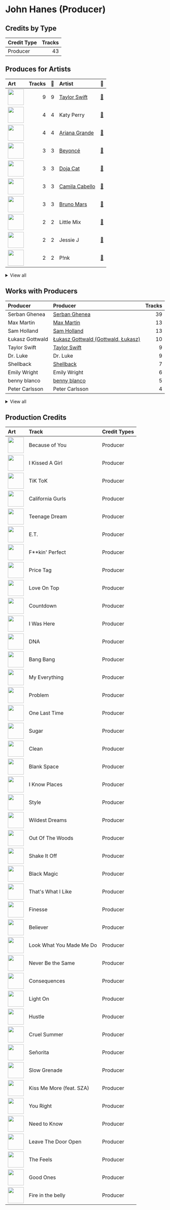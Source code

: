 # John Hanes (Producer)

## Credits by Type

| Credit Type | Tracks |
|:---|---:|
| Producer | 43 |

## Produces for Artists

| Art | Tracks | 💚 | Artist | 🔗 |
|:---|---:|---:|:---|:---|
| <img src="https://i.scdn.co/image/ab6761610000e5ebe672b5f553298dcdccb0e676" alt="" width="50" /> | 9 | 9 | [Taylor Swift](../../artists/taylor_swift/overview.md) | [🔗](https://open.spotify.com/artist/06HL4z0CvFAxyc27GXpf02) |
| <img src="https://i.scdn.co/image/ab6761610000e5ebdc9dcb7e4a97b4552e1224d6" alt="" width="50" /> | 4 | 4 | Katy Perry | [🔗](https://open.spotify.com/artist/6jJ0s89eD6GaHleKKya26X) |
| <img src="https://i.scdn.co/image/ab6761610000e5eb40b5c07ab77b6b1a9075fdc0" alt="" width="50" /> | 4 | 4 | [Ariana Grande](../../artists/ariana_grande/overview.md) | [🔗](https://open.spotify.com/artist/66CXWjxzNUsdJxJ2JdwvnR) |
| <img src="https://i.scdn.co/image/ab6761610000e5eb247f44069c0bd1781df2f785" alt="" width="50" /> | 3 | 3 | [Beyoncé](../../artists/beyoncé/overview.md) | [🔗](https://open.spotify.com/artist/6vWDO969PvNqNYHIOW5v0m) |
| <img src="https://i.scdn.co/image/ab6761610000e5ebe94f88ff74ae4ddcab961f97" alt="" width="50" /> | 3 | 3 | [Doja Cat](../../artists/doja_cat/overview.md) | [🔗](https://open.spotify.com/artist/5cj0lLjcoR7YOSnhnX0Po5) |
| <img src="https://i.scdn.co/image/ab6761610000e5eb99a94361a732b7eb49342d35" alt="" width="50" /> | 3 | 3 | [Camila Cabello](../../artists/camila_cabello/overview.md) | [🔗](https://open.spotify.com/artist/4nDoRrQiYLoBzwC5BhVJzF) |
| <img src="https://i.scdn.co/image/ab6761610000e5ebc36dd9eb55fb0db4911f25dd" alt="" width="50" /> | 3 | 3 | [Bruno Mars](../../artists/bruno_mars/overview.md) | [🔗](https://open.spotify.com/artist/0du5cEVh5yTK9QJze8zA0C) |
| <img src="https://i.scdn.co/image/ab6761610000e5eb08cd53940cbf5813ee5fe565" alt="" width="50" /> | 2 | 2 | Little Mix | [🔗](https://open.spotify.com/artist/3e7awlrlDSwF3iM0WBjGMp) |
| <img src="https://i.scdn.co/image/ab6761610000e5eb91f0dd753c09e051675a1ca6" alt="" width="50" /> | 2 | 2 | Jessie J | [🔗](https://open.spotify.com/artist/2gsggkzM5R49q6jpPvazou) |
| <img src="https://i.scdn.co/image/ab6761610000e5eb7bbad89a61061304ec842588" alt="" width="50" /> | 2 | 2 | P!nk | [🔗](https://open.spotify.com/artist/1KCSPY1glIKqW2TotWuXOR) |


<details>
<summary>View all</summary>

| Art | Tracks | 💚 | Artist | 🔗 |
|:---|---:|---:|:---|:---|
| <img src="https://i.scdn.co/image/ab6761610000e5eb0895066d172e1f51f520bc65" alt="" width="50" /> | 1 | 1 | SZA | [🔗](https://open.spotify.com/artist/7tYKF4w9nC0nq9CsPZTHyP) |
| <img src="https://i.scdn.co/image/ab6761610000e5eb93e1fe183be0aebda170283a" alt="" width="50" /> | 1 | 1 | Shawn Mendes | [🔗](https://open.spotify.com/artist/7n2wHs1TKAczGzO7Dd2rGr) |
| <img src="https://i.scdn.co/image/ab6761610000e5eb0c6952f39ba680489149a54c" alt="" width="50" /> | 1 | 1 | [TWICE](../../artists/twice/overview.md) | [🔗](https://open.spotify.com/artist/7n2Ycct7Beij7Dj7meI4X0) |
| <img src="https://i.scdn.co/image/ab6761610000e5eb9a398209a4ef3360dce2dec4" alt="" width="50" /> | 1 | 1 | Snoop Dogg | [🔗](https://open.spotify.com/artist/7hJcb9fa4alzcOq3EaNPoG) |
| <img src="https://i.scdn.co/image/ab6772690000c46ca3ebb27ba9a55044f32af6e1" alt="" width="50" /> | 1 | 1 | Silk Sonic | [🔗](https://open.spotify.com/artist/6PvvGcCY2XtUcSRld1Wilr) |
| <img src="https://i.scdn.co/image/ab6761610000e5eb93edab94acfe329cfcd339ec" alt="" width="50" /> | 1 | 1 | Kesha | [🔗](https://open.spotify.com/artist/6LqNN22kT3074XbTVUrhzX) |
| <img src="https://i.scdn.co/image/ab6761610000e5eb698a6abf2897a8fc8283cc0c" alt="" width="50" /> | 1 | 1 | Iggy Azalea | [🔗](https://open.spotify.com/artist/5yG7ZAZafVaAlMTeBybKAL) |
| <img src="https://i.scdn.co/image/ab6761610000e5eb3b6f1762e81e53df14990f57" alt="" width="50" /> | 1 | 1 | B.o.B | [🔗](https://open.spotify.com/artist/5ndkK3dpZLKtBklKjxNQwT) |
| <img src="https://i.scdn.co/image/ab6761610000e5ebb173d69f77530d77a991984f" alt="" width="50" /> | 1 | 1 | Lauv | [🔗](https://open.spotify.com/artist/5JZ7CnR6gTvEMKX4g70Amv) |
| <img src="https://i.scdn.co/image/ab6761610000e5ebab47d8dae2b24f5afe7f9d38" alt="" width="50" /> | 1 | 1 | Imagine Dragons | [🔗](https://open.spotify.com/artist/53XhwfbYqKCa1cC15pYq2q) |
| <img src="https://i.scdn.co/image/ab6761610000e5eb73f96bdf146d008680149954" alt="" width="50" /> | 1 | 1 | [LE SSERAFIM](../../artists/le_sserafim/overview.md) | [🔗](https://open.spotify.com/artist/4SpbR6yFEvexJuaBpgAU5p) |
| <img src="https://i.scdn.co/image/ab6761610000e5eb874c6e61680379852093994c" alt="" width="50" /> | 1 | 1 | Maggie Rogers | [🔗](https://open.spotify.com/artist/4NZvixzsSefsNiIqXn0NDe) |
| <img src="https://i.scdn.co/image/ab6761610000e5eb96287bd47570ff13f0c01496" alt="" width="50" /> | 1 | 1 | Anderson .Paak | [🔗](https://open.spotify.com/artist/3jK9MiCrA42lLAdMGUZpwa) |
| <img src="https://i.scdn.co/image/ab6761610000e5eb305a7cc6760b53a67aaae19d" alt="" width="50" /> | 1 | 1 | Kelly Clarkson | [🔗](https://open.spotify.com/artist/3BmGtnKgCSGYIUhmivXKWX) |
| <img src="https://i.scdn.co/image/ab6761610000e5eb936885667ef44c306483c838" alt="" width="50" /> | 1 | 1 | Charli XCX | [🔗](https://open.spotify.com/artist/25uiPmTg16RbhZWAqwLBy5) |
| <img src="https://i.scdn.co/image/ab6761610000e5eb214f3cf1cbe7139c1e26ffbb" alt="" width="50" /> | 1 | 1 | The Weeknd | [🔗](https://open.spotify.com/artist/1Xyo4u8uXC1ZmMpatF05PJ) |
| <img src="https://i.scdn.co/image/ab6761610000e5eb07a50f0a9a8f11e5a1102cbd" alt="" width="50" /> | 1 | 1 | Nicki Minaj | [🔗](https://open.spotify.com/artist/0hCNtLu0JehylgoiP8L4Gh) |
| <img src="https://i.scdn.co/image/ab6761610000e5ebc3cd7dc428871e8985d62b9a" alt="" width="50" /> | 1 | 1 | Ellie Goulding | [🔗](https://open.spotify.com/artist/0X2BH1fck6amBIoJhDVmmJ) |
| <img src="https://i.scdn.co/image/ab6761610000e5ebf8349dfb619a7f842242de77" alt="" width="50" /> | 1 | 1 | [Maroon 5](../../artists/maroon_5/overview.md) | [🔗](https://open.spotify.com/artist/04gDigrS5kc9YWfZHwBETP) |

</details>


## Works with Producers

| Producer | Producer | Tracks |
|:---|:---|---:|
| Serban Ghenea | [Serban Ghenea](../serban_ghenea/overview.md) | 39 |
| Max Martin | [Max Martin](../max_martin/overview.md) | 13 |
| Sam Holland | [Sam Holland](../sam_holland/overview.md) | 13 |
| Łukasz Gottwald | [Łukasz Gottwald (Gottwald, Łukasz)](../łukasz_gottwald_(gottwald,_łukasz)/overview.md) | 10 |
| Taylor Swift | [Taylor Swift](../taylor_swift/overview.md) | 9 |
| Dr. Luke | Dr. Luke | 9 |
| Shellback | [Shellback](../shellback/overview.md) | 7 |
| Emily Wright | Emily Wright | 6 |
| benny blanco | [benny blanco](../benny_blanco/overview.md) | 5 |
| Peter Carlsson | Peter Carlsson | 4 |


<details>
<summary>View all</summary>

| Producer | Producer | Tracks |
|:---|:---|---:|
| Katy Perry | Katy Perry | 4 |
| Michael Ilbert | Michael Ilbert | 4 |
| Doja Cat | Doja Cat | 3 |
| Jack Antonoff | [Jack Antonoff](../jack_antonoff/overview.md) | 3 |
| Savan Kotecha | Savan Kotecha | 3 |
| Beyoncé | [Beyoncé (Beyoncé)](../beyoncé_(beyoncé)/overview.md) | 3 |
| Charles Moniz | Charles Moniz | 3 |
| Camila Cabello | Camila Cabello | 3 |
| Bruno Mars | [Bruno Mars](../bruno_mars/overview.md) | 3 |
| Laura Sisk | [Laura Sisk](../laura_sisk/overview.md) | 3 |
| ILYA | [ILYA](../ilya/overview.md) | 3 |
| Philip Lawrence | Philip Lawrence | 2 |
| Ray Romulus | Ray Romulus | 2 |
| Dan Reynolds | Dan Reynolds | 2 |
| Kuk Harrell | Kuk Harrell | 2 |
| Shea Taylor | Shea Taylor | 2 |
| Ray McCullough | Ray McCullough | 2 |
| Noonie Bao | Noonie Bao | 2 |
| Bart Schoudel | Bart Schoudel | 2 |
| The-Dream | The-Dream | 2 |
| Ammo | Ammo | 2 |
| James Fauntleroy | James Fauntleroy | 2 |
| Jeremy Reeves | Jeremy Reeves | 2 |
| Robin Fredriksson | Robin Fredriksson | 2 |
| DJ Swivel | DJ Swivel | 2 |
| The Stereotypes | The Stereotypes | 2 |
| Shampoo Press & Curl | Shampoo Press & Curl | 2 |
| Brody Brown | Brody Brown | 2 |
| Jonathan Yip | Jonathan Yip | 2 |
| Bonnie McKee | Bonnie McKee | 2 |
| Charli XCX | Charli XCX | 2 |
| Ariana Grande | [Ariana Grande](../ariana_grande/overview.md) | 2 |
| P!nk | P!nk | 2 |
| Ryan Tedder | [Ryan Tedder](../ryan_tedder/overview.md) | 2 |
| Mattias Larsson | Mattias Larsson | 2 |
| Rogét Chahayed | Rogét Chahayed (Chahayed, Rogét) | 1 |
| SCORE | [SCORE](../score/overview.md) | 1 |
| Cathy Dennis | Cathy Dennis | 1 |
| Doug McKean | Doug McKean | 1 |
| Screwface | Screwface | 1 |
| 김준혁 | 김준혁 (Kim Joonhyuk) | 1 |
| Rami | Rami | 1 |
| Mattman & Robin | Mattman & Robin | 1 |
| 이우민 | 이우민 (Yiwoomin) | 1 |
| Shawn Mendes | Shawn Mendes | 1 |
| Joe Visciano | Joe Visciano | 1 |
| Jesy Nelson | Jesy Nelson | 1 |
| Michael Bivins | Michael Bivins | 1 |
| Julian Burg | Julian Burg | 1 |
| Jason Elliott | Jason Elliott | 1 |
| Edvard Førre Erfjord | Edvard Førre Erfjord (Erfjord, Edvard Førre) | 1 |
| Oscar Görres | Oscar Görres (Görres, Oscar) | 1 |
| Smith Carlson | Smith Carlson | 1 |
| Frank Dukes | Frank Dukes | 1 |
| TBHits | TBHits | 1 |
| Noah Passovoy | Noah Passovoy | 1 |
| Sasha Yatchenko | Sasha Yatchenko | 1 |
| Daniel Aslet | Daniel Aslet | 1 |
| Adam Levine | Adam Levine | 1 |
| Fred Falke | Fred Falke | 1 |
| Jarami | Jarami | 1 |
| Jacob Olofsson | Jacob Olofsson | 1 |
| Lionel Crasta | Lionel Crasta | 1 |
| Kesha | Kesha | 1 |
| Boy Matthews | Boy Matthews | 1 |
| Henrik Barman Michelsen | Henrik Barman Michelsen | 1 |
| Jade Thirlwall | Jade Thirlwall | 1 |
| Amy Wadge | Amy Wadge | 1 |
| Fred Fairbrass | Fred Fairbrass | 1 |
| Jacob Kasher | Jacob Kasher | 1 |
| TMS | TMS | 1 |
| Kelly Clarkson | Kelly Clarkson | 1 |
| Henrik Janson | Henrik Janson | 1 |
| Ben Collier | Ben Collier | 1 |
| Thomas Warren | Thomas Warren | 1 |
| Kyler Niko | Kyler Niko | 1 |
| Sergio Chavez | Sergio Chavez | 1 |
| Aniela Gottwald | Aniela Gottwald | 1 |
| Nermin Harambašić | Nermin Harambašić (Harambašić, Nermin) | 1 |
| Maggie Rogers | Maggie Rogers | 1 |
| Cainon Lamb | Cainon Lamb | 1 |
| Giorgio Tuinfort | Giorgio Tuinfort | 1 |
| Jessie J | Jessie J | 1 |
| Carl Falk | Carl Falk | 1 |
| Greg Kurstin | [Greg Kurstin](../greg_kurstin/overview.md) | 1 |
| Terry Shaddick | Terry Shaddick | 1 |
| KAMILLE | KAMILLE | 1 |
| Anne Judith Wik | Anne Judith Wik | 1 |
| Brent Kutzle | Brent Kutzle | 1 |
| 13 | 13 | 1 |
| Oscar Holter | Oscar Holter | 1 |
| The Weeknd | The Weeknd | 1 |
| Gabe Burch | Gabe Burch | 1 |
| David Campbell | David Campbell | 1 |
| Ben McKee | Ben McKee | 1 |
| Justin Reinstein | Justin Reinstein | 1 |
| Lauv | Lauv | 1 |
| Tim Roberts | Tim Roberts | 1 |
| Emily Weisband | Emily Weisband | 1 |
| Tayla Parx | Tayla Parx | 1 |
| Andrew Watt | Andrew Watt | 1 |
| Rian Lewis | Rian Lewis | 1 |
| Carter Lang | Carter Lang | 1 |
| SZA | SZA | 1 |
| Victoria Monét | Victoria Monét (Victoria Monét) | 1 |
| Larry Gold | Larry Gold | 1 |
| Alex Pasco | Alex Pasco | 1 |
| tizhimself | tizhimself | 1 |
| David Guetta | David Guetta | 1 |
| Zubin Thakkar | Zubin Thakkar | 1 |
| Imogen Heap | [Imogen Heap](../imogen_heap/overview.md) | 1 |
| Joe Kearns | Joe Kearns | 1 |
| Ellie Goulding | Ellie Goulding | 1 |
| Paul LaMalfa | Paul LaMalfa | 1 |
| Justin Tranter | Justin Tranter | 1 |
| Anna Timgren | Anna Timgren | 1 |
| Claude Kelly | Claude Kelly | 1 |
| Iggy Azalea | Iggy Azalea | 1 |
| Clint Gibbs | Clint Gibbs | 1 |
| Robert Manzoli | Robert Manzoli | 1 |
| Ed Drewett | Ed Drewett | 1 |
| Thomas Barnes | Thomas Barnes | 1 |
| Jack Patterson | Jack Patterson | 1 |
| Mattias Bylund | Mattias Bylund | 1 |
| Ali Tamposi | Ali Tamposi | 1 |
| 황민희 | 황민희 (Hwang, Min-hee) | 1 |
| Steve Kipner | Steve Kipner | 1 |
| Daniel Platzman | Daniel Platzman | 1 |
| Leland | Leland | 1 |
| Maroon 5 | Maroon 5 | 1 |
| Ester Dean | Ester Dean | 1 |
| Iain James | Iain James | 1 |
| Ben Moody | Ben Moody | 1 |
| Ben Kohn | Ben Kohn | 1 |
| Cirkut | [Cirkut](../cirkut/overview.md) | 1 |
| Ali Payami | Ali Payami | 1 |
| Nicki Minaj | Nicki Minaj | 1 |
| 엄세희 | [엄세희 (Um, Se-Hee)](../엄세희_(um,_se-hee)/overview.md) | 1 |
| Jonathan Sher | Jonathan Sher | 1 |
| Matt Radosevich | Matt Radosevich | 1 |
| Maegan Cottone | Maegan Cottone | 1 |
| Julie Frost | Julie Frost | 1 |
| Rickard Göransson | Rickard Göransson (Göransson, Rickard) | 1 |
| Calvin Broadus | Calvin Broadus | 1 |
| Nick Banns | Nick Banns | 1 |
| Peter Kelleher | Peter Kelleher | 1 |
| Kid Harpoon | [Kid Harpoon](../kid_harpoon/overview.md) | 1 |
| Leigh-Anne | Leigh-Anne | 1 |
| David Hodges | David Hodges | 1 |
| Supreme Boi | [Supreme Boi](../supreme_boi/overview.md) | 1 |
| Paulina Cerrilla | Paulina Cerrilla | 1 |
| Cody Cichowski | Cody Cichowski | 1 |
| Nicolle Galyon | Nicolle Galyon | 1 |
| Richard Fairbrass | Richard Fairbrass | 1 |
| Mike Caffrey | Mike Caffrey | 1 |
| Eric Weaver | Eric Weaver | 1 |
| Perrie Edwards | Perrie Edwards | 1 |
| Wayne Sermon | Wayne Sermon | 1 |
| Cashmere Cat | Cashmere Cat | 1 |
| Sophia Pae | Sophia Pae | 1 |
| Gregg Rominiecki | Gregg Rominiecki | 1 |
| B.o.B | B.o.B | 1 |
| Tony Maserati | [Tony Maserati](../tony_maserati/overview.md) | 1 |
| Noel Zancanella | Noel Zancanella | 1 |
| 이상엽 | 이상엽 (Lee, Sang-yeob) | 1 |
| Jorgen Odegard | Jorgen Odegard | 1 |
| 김병석 | [김병석 (Kim, Byung-seok)](../김병석_(kim,_byung-seok)/overview.md) | 1 |
| St. Vincent | St. Vincent | 1 |
| Rami Dawod | Rami Dawod | 1 |
| Yeti Beats | Yeti Beats | 1 |
| Chris Brown | Chris Brown | 1 |
| D'Mile | D'Mile | 1 |
| Mike Posner | Mike Posner | 1 |
| Wanya Morris | Wanya Morris | 1 |
| Caroline Ailin | Caroline Ailin | 1 |
| 방시혁 | [방시혁 (Bang, Si-Hyuk)](../방시혁_(bang,_si-hyuk)/overview.md) | 1 |
| Nathaniel Alford | Nathaniel Alford | 1 |
| Chris "Tek" O'Ryan | Chris "Tek" O'Ryan | 1 |
| Ulf Janson | Ulf Janson | 1 |
| Diane Warren | Diane Warren | 1 |
| Tina Kennedy | Tina Kennedy | 1 |
| Brandon Paak Anderson | Brandon Paak Anderson | 1 |
| Electric | Electric | 1 |
| Nathan Morris | Nathan Morris | 1 |

</details>


## Production Credits

| Art | Track | Credit Types |
|:---|:---|:---|
| <img src="https://i.scdn.co/image/ab67616d0000b27303dadde4d9d305c1c3e0d91c" alt="" width="50" /> | Because of You | Producer |
| <img src="https://i.scdn.co/image/ab67616d0000b273b53a4da797ba5472d3330b69" alt="" width="50" /> | I Kissed A Girl | Producer |
| <img src="https://i.scdn.co/image/ab67616d0000b2737a6339d6ddfd579f77559b3c" alt="" width="50" /> | TiK ToK | Producer |
| <img src="https://i.scdn.co/image/ab67616d0000b273d5f3739fca04299590fffe59" alt="" width="50" /> | California Gurls | Producer |
| <img src="https://i.scdn.co/image/ab67616d0000b273d5f3739fca04299590fffe59" alt="" width="50" /> | Teenage Dream | Producer |
| <img src="https://i.scdn.co/image/ab67616d0000b273d5f3739fca04299590fffe59" alt="" width="50" /> | E.T. | Producer |
| <img src="https://i.scdn.co/image/ab67616d0000b2730eb56329734f9400c1639359" alt="" width="50" /> | F**kin' Perfect | Producer |
| <img src="https://i.scdn.co/image/ab67616d0000b2739900b995cd1a81c35c574ab0" alt="" width="50" /> | Price Tag | Producer |
| <img src="https://i.scdn.co/image/ab67616d0000b273ff5429125128b43572dbdccd" alt="" width="50" /> | Love On Top | Producer |
| <img src="https://i.scdn.co/image/ab67616d0000b273ff5429125128b43572dbdccd" alt="" width="50" /> | Countdown | Producer |
| <img src="https://i.scdn.co/image/ab67616d0000b273ff5429125128b43572dbdccd" alt="" width="50" /> | I Was Here | Producer |
| <img src="https://i.scdn.co/image/ab67616d0000b2735bec8b1a6a96e731dbd6f94f" alt="" width="50" /> | DNA | Producer |
| <img src="https://i.scdn.co/image/ab67616d0000b273deec12a28d1e336c5052e9aa" alt="" width="50" /> | Bang Bang | Producer |
| <img src="https://i.scdn.co/image/ab67616d0000b273deec12a28d1e336c5052e9aa" alt="" width="50" /> | My Everything | Producer |
| <img src="https://i.scdn.co/image/ab67616d0000b273deec12a28d1e336c5052e9aa" alt="" width="50" /> | Problem | Producer |
| <img src="https://i.scdn.co/image/ab67616d0000b273deec12a28d1e336c5052e9aa" alt="" width="50" /> | One Last Time | Producer |
| <img src="https://i.scdn.co/image/ab67616d0000b273442b53773d50e1b5369bb16c" alt="" width="50" /> | Sugar | Producer |
| <img src="https://i.scdn.co/image/ab67616d0000b2739abdf14e6058bd3903686148" alt="" width="50" /> | Clean | Producer |
| <img src="https://i.scdn.co/image/ab67616d0000b2739abdf14e6058bd3903686148" alt="" width="50" /> | Blank Space | Producer |
| <img src="https://i.scdn.co/image/ab67616d0000b2739abdf14e6058bd3903686148" alt="" width="50" /> | I Know Places | Producer |
| <img src="https://i.scdn.co/image/ab67616d0000b2739abdf14e6058bd3903686148" alt="" width="50" /> | Style | Producer |
| <img src="https://i.scdn.co/image/ab67616d0000b2739abdf14e6058bd3903686148" alt="" width="50" /> | Wildest Dreams | Producer |
| <img src="https://i.scdn.co/image/ab67616d0000b2739abdf14e6058bd3903686148" alt="" width="50" /> | Out Of The Woods | Producer |
| <img src="https://i.scdn.co/image/ab67616d0000b2739abdf14e6058bd3903686148" alt="" width="50" /> | Shake It Off | Producer |
| <img src="https://i.scdn.co/image/ab67616d0000b273995994477ea1ae8097978bf8" alt="" width="50" /> | Black Magic | Producer |
| <img src="https://i.scdn.co/image/ab67616d0000b273232711f7d66a1e19e89e28c5" alt="" width="50" /> | That's What I Like | Producer |
| <img src="https://i.scdn.co/image/ab67616d0000b273232711f7d66a1e19e89e28c5" alt="" width="50" /> | Finesse | Producer |
| <img src="https://i.scdn.co/image/ab67616d0000b2735675e83f707f1d7271e5cf8a" alt="" width="50" /> | Believer | Producer |
| <img src="https://i.scdn.co/image/ab67616d0000b273da5d5aeeabacacc1263c0f4b" alt="" width="50" /> | Look What You Made Me Do | Producer |
| <img src="https://i.scdn.co/image/ab67616d0000b2736eb0b9e73adcf04e4ed3eca4" alt="" width="50" /> | Never Be the Same | Producer |
| <img src="https://i.scdn.co/image/ab67616d0000b2736eb0b9e73adcf04e4ed3eca4" alt="" width="50" /> | Consequences | Producer |
| <img src="https://i.scdn.co/image/ab67616d0000b273d658a02ba8931985bdc4e0da" alt="" width="50" /> | Light On | Producer |
| <img src="https://i.scdn.co/image/ab67616d0000b273786cb106c8bb0c15c86a93a0" alt="" width="50" /> | Hustle | Producer |
| <img src="https://i.scdn.co/image/ab67616d0000b273e787cffec20aa2a396a61647" alt="" width="50" /> | Cruel Summer | Producer |
| <img src="https://i.scdn.co/image/ab67616d0000b2735f53c0dbe5190a0af0fa28f3" alt="" width="50" /> | Señorita | Producer |
| <img src="https://i.scdn.co/image/ab67616d0000b2734fb1446223808a37ba8914b5" alt="" width="50" /> | Slow Grenade | Producer |
| <img src="https://i.scdn.co/image/ab67616d0000b2736c031afd210aed3084f80956" alt="" width="50" /> | Kiss Me More (feat. SZA) | Producer |
| <img src="https://i.scdn.co/image/ab67616d0000b273be841ba4bc24340152e3a79a" alt="" width="50" /> | You Right | Producer |
| <img src="https://i.scdn.co/image/ab67616d0000b273be841ba4bc24340152e3a79a" alt="" width="50" /> | Need to Know | Producer |
| <img src="https://i.scdn.co/image/ab67616d0000b273fcf75ead8a32ac0020d2ce86" alt="" width="50" /> | Leave The Door Open | Producer |
| <img src="https://i.scdn.co/image/ab67616d0000b273d1961ecb307c9e05ec8f7e82" alt="" width="50" /> | The Feels | Producer |
| <img src="https://i.scdn.co/image/ab67616d0000b273f629eb64fd8ef76a97b154f5" alt="" width="50" /> | Good Ones | Producer |
| <img src="https://i.scdn.co/image/ab67616d0000b273d71fd77b89d08bc1bda219c7" alt="" width="50" /> | Fire in the belly | Producer |